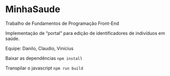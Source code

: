 # MinhaSaude

Trabalho de Fundamentos de Programação Front-End

Implementação de “portal” para edição de identificadores de indivíduos em saúde.

Equipe: Danilo, Claudio, Vinicius 

Baixar as dependências 
`npm install`

Transpilar o javascript
`npm run build`
